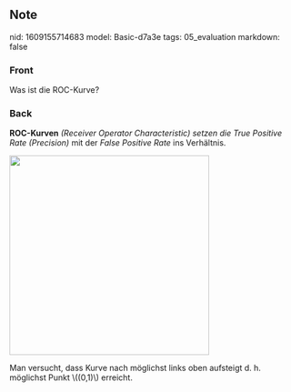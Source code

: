 ## Note
nid: 1609155714683
model: Basic-d7a3e
tags: 05_evaluation
markdown: false

### Front
<p>Was ist die ROC-Kurve?

### Back
<p><b>ROC-Kurven</b> <i>(Receiver Operator Characteristic) setzen
die True Positive Rate (Precision)</i> mit der <i>False Positive
Rate</i> ins Verhältnis.
<p><img src="1B28P4DscT64db7sUHNq.png" style="width: 351px;">
<p>Man versucht, dass Kurve nach möglichst links oben aufsteigt d.
h. möglichst Punkt \((0,1)\) erreicht.
